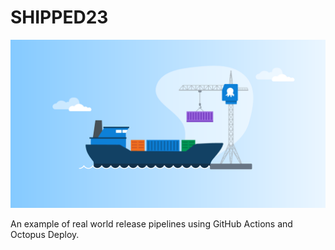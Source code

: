# SHIPPED23 

![Octopus Shipped](shipped.png)

An example of real world release pipelines using GitHub Actions and Octopus Deploy.

